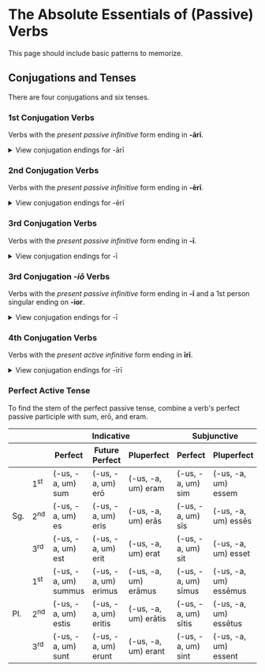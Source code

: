 # The Absolute Essentials of (Passive) Verbs

This page should include basic patterns to memorize.

## Conjugations and Tenses

There are four conjugations and six tenses.

### 1st Conjugation Verbs

Verbs with the _present passive infinitive_ form ending in **-ārī**.

<details>
  <summary>View conjugation endings for -ārī</summary>

  <table>
    <thead>
      <tr>
        <th colspan="2"></th>
        <th colspan="3">Indicative</th>
        <th colspan="2">Subjunctive</th>
      </tr>
      <tr>
        <th colspan="2"></th>
        <th>Perfect</th>
        <th>Future Perfect</th>
        <th>Pluperfect</th>
        <th>Perfect</th>
        <th>Pluperfect</th>
      </tr>
    </thead>
    <tbody>
      <tr>
        <td rowspan="3">Sg.</td>
        <td>1<sup>st</sup></td>
        <td>-or</td>
        <td>-ābor</td>
        <td>-ābar</td>
        <td>-er</td>
        <td>-ārer</td>
      </tr>
      <tr>
        <td>2<sup>nd</sup></td>
        <td>-āris</td>
        <td>-āberis</td>
        <td>-ābāris</td>
        <td>-ēris</td>
        <td>-ārēris</td>
      </tr>
      <tr>
        <td>3<sup>rd</sup></td>
        <td>-ātur</td>
        <td>-ābitur</td>
        <td>-ābatur</td>
        <td>-ētur</td>
        <td>-ārētur</td>
      </tr>
      <tr>
        <td rowspan="3">Pl.</td>
        <td>1<sup>st</sup></td>
        <td>-āmur</td>
        <td>-ābimur</td>
        <td>-ābāmur</td>
        <td>-ēmur</td>
        <td>-ārēmur</td>
      </tr>
      <tr>
        <td>2<sup>nd</sup></td>
        <td>-āminī</td>
        <td>-ābiminī</td>
        <td>-ābāminī</td>
        <td>-ēminī</td>
        <td>-ārēminī</td>
      </tr>
      <tr>
        <td>3<sup>rd</sup></td>
        <td>-antur</td>
        <td>-ābuntur</td>
        <td>-ābantur</td>
        <td>-entur</td>
        <td>-ārentur</td>
      </tr>
    </tbody>
  </table>
</details>

### 2nd Conjugation Verbs

Verbs with the _present passive infinitive_ form ending in **-ērī**.

<details>
  <summary>View conjugation endings for -ērī</summary>

  <table>
    <thead>
      <tr>
        <th colspan="2"></th>
        <th colspan="3">Indicative</th>
        <th colspan="2">Subjunctive</th>
      </tr>
      <tr>
        <th colspan="2"></th>
        <th>Perfect</th>
        <th>Future Perfect</th>
        <th>Pluperfect</th>
        <th>Perfect</th>
        <th>Pluperfect</th>
      </tr>
    </thead>
    <tbody>
      <tr>
        <td rowspan="3">Sg.</td>
        <td>1<sup>st</sup></td>
        <td>-eor</td>
        <td>-ēbor</td>
        <td>-ēbar</td>
        <td>-ear</td>
        <td>-ērer</td>
      </tr>
      <tr>
        <td>2<sup>nd</sup></td>
        <td>-ēris</td>
        <td>-ēberis</td>
        <td>-ēbāris</td>
        <td>-eāris</td>
        <td>-ērēris</td>
      </tr>
      <tr>
        <td>3<sup>rd</sup></td>
        <td>-ētur</td>
        <td>-ēbitur</td>
        <td>-ēbātur</td>
        <td>-eātur</td>
        <td>-ērētur</td>
      </tr>
      <tr>
        <td rowspan="3">Pl.</td>
        <td>1<sup>st</sup></td>
        <td>-ēmur</td>
        <td>-ēbimur</td>
        <td>-ēbāmur</td>
        <td>-eāmur</td>
        <td>-ērēmur</td>
      </tr>
      <tr>
        <td>2<sup>nd</sup></td>
        <td>-ēminī</td>
        <td>-ēbiminī</td>
        <td>-ēbāminī</td>
        <td>-eāminī</td>
        <td>-ērēmini</td>
      </tr>
      <tr>
        <td>3<sup>rd</sup></td>
        <td>-entur</td>
        <td>-ēbuntur</td>
        <td>-ēbantur</td>
        <td>-eantur</td>
        <td>-ērentur</td>
      </tr>
    </tbody>
  </table>
</details>

### 3rd Conjugation Verbs

Verbs with the _present passive infinitive_ form ending in **-ī**.

<details>
  <summary>View conjugation endings for -ī</summary>

  <table>
    <thead>
      <tr>
        <th colspan="2"></th>
        <th colspan="3">Indicative</th>
        <th colspan="2">Subjunctive</th>
      </tr>
      <tr>
        <th colspan="2"></th>
        <th>Perfect</th>
        <th>Future Perfect</th>
        <th>Pluperfect</th>
        <th>Perfect</th>
        <th>Pluperfect</th>
      </tr>
    </thead>
    <tbody>
      <tr>
        <td rowspan="3">Sg.</td>
        <td>1<sup>st</sup></td>
        <td>-or</td>
        <td>-ar</td>
        <td>-ēbar</td>
        <td>-ar</td>
        <td>-erer</td>
      </tr>
      <tr>
        <td>2<sup>nd</sup></td>
        <td>-eris</td>
        <td>-ēris</td>
        <td>-ēbāris</td>
        <td>-āris</td>
        <td>-erēris</td>
      </tr>
      <tr>
        <td>3<sup>rd</sup></td>
        <td>-itur</td>
        <td>-ētur</td>
        <td>-ēbātur</td>
        <td>-ātur</td>
        <td>-erētur</td>
      </tr>
      <tr>
        <td rowspan="3">Pl.</td>
        <td>1<sup>st</sup></td>
        <td>-imur</td>
        <td>-ēmur</td>
        <td>-ēbāmur</td>
        <td>-āmur</td>
        <td>-erēmur</td>
      </tr>
      <tr>
        <td>2<sup>nd</sup></td>
        <td>-iminī</td>
        <td>-ēminī</td>
        <td>-ēbāminī</td>
        <td>-āminī</td>
        <td>-erēminī</td>
      </tr>
      <tr>
        <td>3<sup>rd</sup></td>
        <td>-untur</td>
        <td>-entur</td>
        <td>-ēbantur</td>
        <td>-antur</td>
        <td>-erentur</td>
      </tr>
    </tbody>
  </table>
</details>

### 3rd Conjugation _-iō_ Verbs

Verbs with the _present passive infinitive_ form ending in **-ī** and a 1st person singular ending on **-ior**.

<details>
  <summary>View conjugation endings for -ī</summary>

  <table>
    <thead>
      <tr>
        <th colspan="2"></th>
        <th colspan="3">Indicative</th>
        <th colspan="2">Subjunctive</th>
      </tr>
      <tr>
        <th colspan="2"></th>
        <th>Perfect</th>
        <th>Future Perfect</th>
        <th>Pluperfect</th>
        <th>Perfect</th>
        <th>Pluperfect</th>
      </tr>
    </thead>
    <tbody>
      <tr>
        <td rowspan="3">Sg.</td>
        <td>1<sup>st</sup></td>
        <td>-ior</td>
        <td>-iar</td>
        <td>-iēbar</td>
        <td>-iar</td>
        <td>-erer</td>
      </tr>
      <tr>
        <td>2<sup>nd</sup></td>
        <td>-eris</td>
        <td>-iēris</td>
        <td>-iēbāris</td>
        <td>-iāris</td>
        <td>-erēris</td>
      </tr>
      <tr>
        <td>3<sup>rd</sup></td>
        <td>-itur</td>
        <td>-iētur</td>
        <td>-iēbātur</td>
        <td>-iātur</td>
        <td>-erētur</td>
      </tr>
      <tr>
        <td rowspan="3">Pl.</td>
        <td>1<sup>st</sup></td>
        <td>-imur</td>
        <td>-iēmur</td>
        <td>-iēbāmur</td>
        <td>-iāmur</td>
        <td>-erēmur</td>
      </tr>
      <tr>
        <td>2<sup>nd</sup></td>
        <td>-iminī</td>
        <td>-iēminī</td>
        <td>-iēbāminī</td>
        <td>-iāminī</td>
        <td>-erēminī</td>
      </tr>
      <tr>
        <td>3<sup>rd</sup></td>
        <td>-iuntur</td>
        <td>-ientur</td>
        <td>-iēbantur</td>
        <td>-iantur</td>
        <td>-erentur</td>
      </tr>
    </tbody>
  </table>
</details>

### 4th Conjugation Verbs

Verbs with the _present active infinitive_ form ending in **īrī**.

<details>
  <summary>View conjugation endings for -īrī</summary>

  <table>
    <thead>
      <tr>
        <th colspan="2"></th>
        <th colspan="3">Indicative</th>
        <th colspan="2">Subjunctive</th>
      </tr>
      <tr>
        <th colspan="2"></th>
        <th>Perfect</th>
        <th>Future Perfect</th>
        <th>Pluperfect</th>
        <th>Perfect</th>
        <th>Pluperfect</th>
      </tr>
    </thead>
    <tbody>
      <tr>
        <td rowspan="3">Sg.</td>
        <td>1<sup>st</sup></td>
        <td>-ior</td>
        <td>-iar</td>
        <td>-iēbar</td>
        <td>-iar</td>
        <td>-īrer</td>
      </tr>
      <tr>
        <td>2<sup>nd</sup></td>
        <td>-īs</td>
        <td>-iēris</td>
        <td>-iēbāris</td>
        <td>-iāris</td>
        <td>-īrēris</td>
      </tr>
      <tr>
        <td>3<sup>rd</sup></td>
        <td>-īris</td>
        <td>-iētur</td>
        <td>-iēbātur</td>
        <td>-iāmur</td>
        <td>-īrēmur</td>
      </tr>
      <tr>
        <td rowspan="3">Pl.</td>
        <td>1<sup>st</sup></td>
        <td>-īmur</td>
        <td>-iēmur</td>
        <td>-iēbāmur</td>
        <td>-iāmur</td>
        <td>-īrēmur</td>
      </tr>
      <tr>
        <td>2<sup>nd</sup></td>
        <td>-īminī</td>
        <td>-iēminī</td>
        <td>-iēbāminī</td>
        <td>-iāminī</td>
        <td>-īrēminī</td>
      </tr>
      <tr>
        <td>3<sup>rd</sup></td>
        <td>-iuntur</td>
        <td>-ientur</td>
        <td>-iēbantur</td>
        <td>-iantur</td>
        <td>-īrentur</td>
      </tr>
    </tbody>
  </table>
</details>


### Perfect Active Tense

To find the stem of the perfect passive tense, combine a verb's perfect passive participle with sum, erō, and eram.

  <table>
    <thead>
      <tr>
        <th colspan="2"></th>
        <th colspan="3">Indicative</th>
        <th colspan="2">Subjunctive</th>
      </tr>
      <tr>
        <th colspan="2"></th>
        <th>Perfect</th>
        <th>Future Perfect</th>
        <th>Pluperfect</th>
        <th>Perfect</th>
        <th>Pluperfect</th>
      </tr>
    </thead>
    <tbody>
      <tr>
        <td rowspan="3">Sg.</td>
        <td>1<sup>st</sup></td>
        <td>(-us, -a, um) sum</td>
        <td>(-us, -a, um) erō</td>
        <td>(-us, -a, um) eram</td>
        <td>(-us, -a, um) sim</td>
        <td>(-us, -a, um) essem</td>
      </tr>
      <tr>
        <td>2<sup>nd</sup></td>
        <td>(-us, -a, um) es</td>
        <td>(-us, -a, um) eris</td>
        <td>(-us, -a, um) erās</td>
        <td>(-us, -a, um) sīs</td>
        <td>(-us, -a, um) essēs</td>
      </tr>
      <tr>
        <td>3<sup>rd</sup></td>
        <td>(-us, -a, um) est</td>
        <td>(-us, -a, um) erit</td>
        <td>(-us, -a, um) erat</td>
        <td>(-us, -a, um) sit</td>
        <td>(-us, -a, um) esset</td>
      </tr>
      <tr>
        <td rowspan="3">Pl.</td>
        <td>1<sup>st</sup></td>
        <td>(-us, -a, um) summus</td>
        <td>(-us, -a, um) erimus</td>
        <td>(-us, -a, um) erāmus</td>
        <td>(-us, -a, um) sīmus</td>
        <td>(-us, -a, um) essēmus</td>
      </tr>
      <tr>
        <td>2<sup>nd</sup></td>
        <td>(-us, -a, um) estis</td>
        <td>(-us, -a, um) eritis</td>
        <td>(-us, -a, um) erātis</td>
        <td>(-us, -a, um) sītis</td>
        <td>(-us, -a, um) essētus</td>
      </tr>
      <tr>
        <td>3<sup>rd</sup></td>
        <td>(-us, -a, um) sunt</td>
        <td>(-us, -a, um) erunt</td>
        <td>(-us, -a, um) erant</td>
        <td>(-us, -a, um) sint</td>
        <td>(-us, -a, um) essent</td>
      </tr>
    </tbody>
  </table>
</details>
